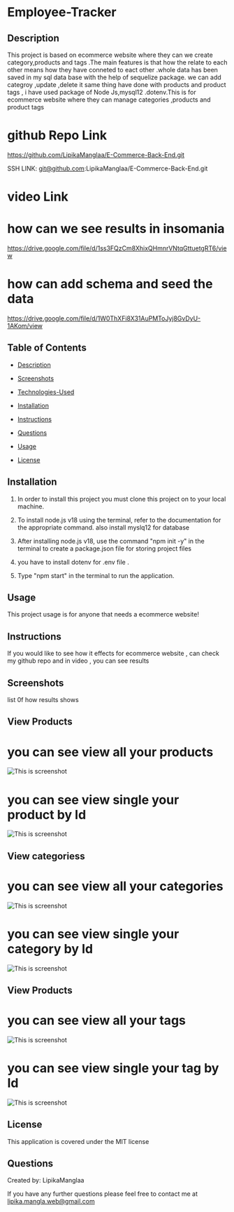 
# Employee-Tracker


## Description
This project is based on ecommerce website where they can we create category,products and tags .The main features is that how the relate to each other means how they have conneted to eact other .whole data has been saved in my sql data base with  the help of sequelize package. we can add categroy ,update ,delete it same thing have done with products and product tags ,  i have used package of Node Js,mysql12 .dotenv.This is for ecommerce website where they can manage categories ,products and product tags

# github Repo Link
https://github.com/LipikaManglaa/E-Commerce-Back-End.git

SSH LINK: git@github.com:LipikaManglaa/E-Commerce-Back-End.git

# video Link 
# how can we see results in insomania
https://drive.google.com/file/d/1ss3FQzCm8XhixQHmnrVNtqGttuetgRT6/view


# how can add schema and seed the data
https://drive.google.com/file/d/1W0ThXFi8X31AuPMToJyj8GvDyU-1AKom/view

## Table of Contents

  
* [Description](#Description)

* [Screenshots](#Screenshots) 

* [Technologies-Used](#Technologies-Used)

  
* [Installation](#installation)
  
* [Instructions](#Instructions) 
          
* [Questions](#questions)
 
* [Usage](#usage)

* [License](#license)          


## Installation
1. In order to install this project you must clone this project on to your local machine.

2. To install node.js v18 using the terminal, refer to the documentation for the appropriate command. also install myslq12 for database 

3. After installing node.js v18, use the command "npm init -y" in the terminal to create a package.json file for storing project files

4. you have to install dotenv for .env file .


5. Type "npm start" in the terminal to run the application.

## Usage
This project usage is for anyone that needs a ecommerce website!

## Instructions
If you would like to see how it effects for ecommerce website , can check my github repo and in video , you can see results 




## Screenshots 
  list 0f how results shows

## View Products
   # you can see view all your products 
  ![This is screenshot](./screenshots/allProducts.png)

  # you can see view single your product by Id
  ![This is screenshot](./screenshots/singleProduct.png)

## View categoriess
   # you can see view all your categories 
  ![This is screenshot](./screenshots/allCategories.png)

  # you can see view single your category by Id
  ![This is screenshot](./screenshots/singleCategory.png)


  ## View Products
   # you can see view all your tags 
  ![This is screenshot](./screenshots/allProductTag.png)

  # you can see view single your tag by Id
  ![This is screenshot](./screenshots/singleTag.png)

## License
This application is covered under the MIT license


## Questions
Created by: LipikaManglaa

If you have any further questions please feel free to contact me at lipika.mangla.web@gmail.com